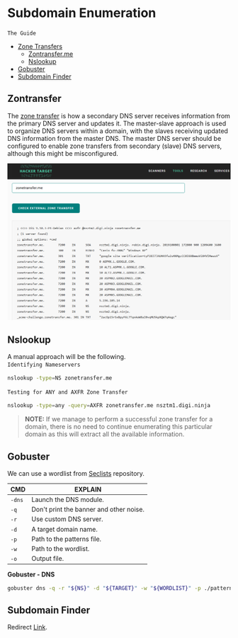 # Subdomain Enumeration
`The Guide`

- [Zone Transfers](#zontransferme)
  - [Zontransfer.me](#zontransfer)
  - [Nslookup](#Nslookup)
- [Gobuster](#Gobuster)
- [Subdomain Finder](#subdomain-finder)

## Zontransfer
The [zone transfer](https://hackertarget.com/zone-transfer/) is how a secondary DNS server receives information from the primary DNS server and updates it. The master-slave approach is used to organize DNS servers within a domain, with the slaves receiving updated DNS information from the master DNS. The master DNS server should be configured to enable zone transfers from secondary (slave) DNS servers, although this might be misconfigured.

![transfer.me-image](/media/transfer-me.png)

## Nslookup

A manual approach will be the following. <br>
`Identifying Nameservers`
```bash
nslookup -type=NS zonetransfer.me
```
`Testing for ANY and AXFR Zone Transfer`
```bash
nslookup -type=any -query=AXFR zonetransfer.me nsztm1.digi.ninja
```

> **NOTE:** If we manage to perform a successful zone transfer for a domain, there is no need to continue enumerating this particular domain as this will extract all the available information.

## Gobuster
We can use a wordlist from [Seclists](https://github.com/danielmiessler/SecLists) repository.

| CMD | EXPLAIN |
|:----|---------|
| `-dns` | Launch the DNS module. |
| `-q` | Don't print the banner and other noise. |
| `-r` | Use custom DNS server. |
| `-d` | A target domain name. |
| `-p` | Path to the patterns file. |
| `-w` | Path to the wordlist. |
| `-o` | Output file. |

**Gobuster - DNS**
```bash
gobuster dns -q -r "${NS}" -d "${TARGET}" -w "${WORDLIST}" -p ./patterns.txt -o "gobuster_${TARGET}.txt"
```

## Subdomain Finder
Redirect [Link](https://subdomainfinder.c99.nl/). 